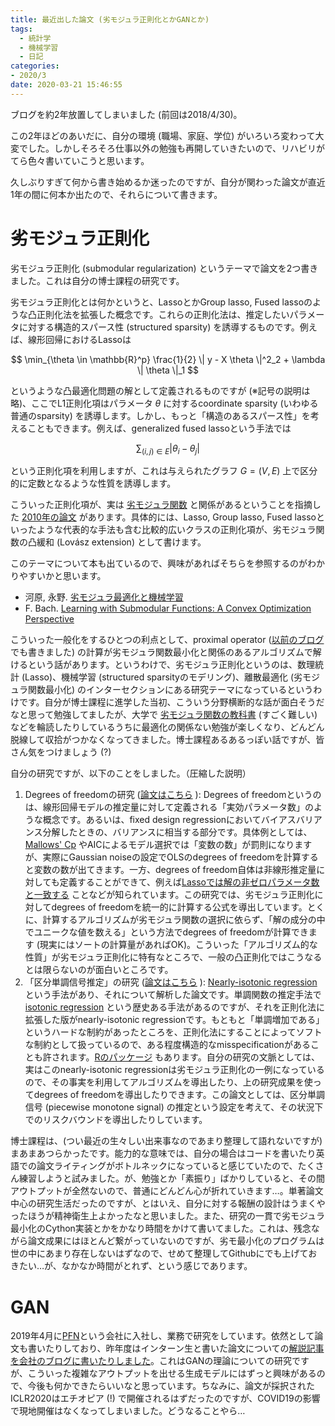 ```yaml
---
title: 最近出した論文 (劣モジュラ正則化とかGANとか)
tags:
  - 統計学
  - 機械学習
  - 日記
categories:
- 2020/3
date: 2020-03-21 15:46:55
---
```


ブログを約2年放置してしまいました (前回は2018/4/30)。

この2年ほどのあいだに、自分の環境 (職場、家庭、学位) がいろいろ変わって大変でした。しかしそろそろ仕事以外の勉強も再開していきたいので、リハビリがてら色々書いていこうと思います。

久しぶりすぎて何から書き始めるか迷ったのですが、自分が関わった論文が直近1年の間に何本か出たので、それらについて書きます。

# 劣モジュラ正則化

劣モジュラ正則化 (submodular regularization) というテーマで論文を2つ書きました。これは自分の博士課程の研究です。

劣モジュラ正則化とは何かというと、LassoとかGroup lasso, Fused lassoのような凸正則化法を拡張した概念です。これらの正則化法は、推定したいパラメータに対する構造的スパース性 (structured sparsity) を誘導するものです。例えば、線形回帰におけるLassoは

$$
  \min_{\theta \in \mathbb{R}^p} \frac{1}{2} \| y - X \theta \|^2_2 + \lambda \| \theta \|_1
$$

というような凸最適化問題の解として定義されるものですが (※記号の説明は略)、ここでL1正則化項はパラメータ $\theta$ に対するcoordinate sparsity (いわゆる普通のsparsity) を誘導します。しかし、もっと「構造のあるスパース性」を考えることもできます。例えば、generalized fused lassoという手法では

$$
  \sum_{(i, j) \in E} |\theta_i - \theta_j|
$$

という正則化項を利用しますが、これは与えられたグラフ $G = (V, E)$ 上で区分的に定数となるような性質を誘導します。

こういった正則化項が、実は [劣モジュラ関数](https://en.wikipedia.org/wiki/Submodular_set_function) と関係があるということを指摘した [2010年の論文](https://papers.nips.cc/paper/3933-structured-sparsity-inducing-norms-through-submodular-functions) があります。具体的には、Lasso, Group lasso, Fused lassoといったような代表的な手法も含む比較的広いクラスの正則化項が、劣モジュラ関数の凸緩和 (Lovász extension) として書けます。

このテーマについて本も出ているので、興味があればそちらを参照するのがわかりやすいかと思います。

- 河原, 永野. [劣モジュラ最適化と機械学習](https://www.kspub.co.jp/book/detail/1529090.html)
- F. Bach. [Learning with Submodular Functions: A Convex Optimization Perspective](https://www.nowpublishers.com/article/Details/MAL-039)

こういった一般化をするひとつの利点として、proximal operator ([以前のブログ](http://ktrmnm.github.io/blog/2018/04/30/201804-proximal/) でも書きました) の計算が劣モジュラ関数最小化と関係のあるアルゴリズムで解けるという話があります。というわけで、劣モジュラ正則化というのは、数理統計 (Lasso)、機械学習 (structured sparsityのモデリング)、離散最適化 (劣モジュラ関数最小化) のインターセクションにある研究テーマになっているというわけです。自分が博士課程に進学した当初、こういう分野横断的な話が面白そうだなと思って勉強してましたが、大学で [劣モジュラ関数の教科書](https://www.elsevier.com/books/submodular-functions-and-optimization/fujishige/978-0-444-52086-9) (すごく難しい) などを輪読したりしているうちに最適化の関係ない勉強が楽しくなり、どんどん脱線して収拾がつかなくなってきました。博士課程あるあるっぽい話ですが、皆さん気をつけましょう (?)

自分の研究ですが、以下のことをしました。（圧縮した説明）

1. Degrees of freedomの研究 ([論文はこちら](https://www.sciencedirect.com/science/article/pii/S0047259X18305906?via%3Dihub) ): Degrees of freedomというのは、線形回帰モデルの推定量に対して定義される「実効パラメータ数」のような概念です。あるいは、fixed design regressionにおいてバイアスバリアンス分解したときの、バリアンスに相当する部分です。具体例としては、[Mallows' Cp](https://en.wikipedia.org/wiki/Mallows%27s_Cp) やAICによるモデル選択では「変数の数」が罰則になりますが、実際にGaussian noiseの設定でOLSのdegrees of freedomを計算すると変数の数が出てきます。一方、degrees of freedom自体は非線形推定量に対しても定義することができて、例えば[Lassoでは解の非ゼロパラメータ数と一致する](https://projecteuclid.org/euclid.aos/1194461726) ことなどが知られています。この研究では、劣モジュラ正則化に対してdegrees of freedomを統一的に計算する公式を導出しています。とくに、計算するアルゴリズムが劣モジュラ関数の選択に依らず、「解の成分の中でユニークな値を数える」という方法でdegrees of freedomが計算できます (現実にはソートの計算量があればOK)。こういった「アルゴリズム的な性質」が劣モジュラ正則化に特有なところで、一般の凸正則化ではこうなるとは限らないのが面白いところです。
1. 「区分単調信号推定」の研究 ([論文はこちら](https://arxiv.org/abs/1905.01840) ): [Nearly-isotonic regression](https://www.stat.cmu.edu/~ryantibs/papers/neariso.pdf) という手法があり、それについて解析した論文です。単調関数の推定手法で [isotonic regression](https://en.wikipedia.org/wiki/Isotonic_regression) という歴史ある手法があるのですが、それを正則化法に拡張した版がnearly-isotonic regressionです。もともと「単調増加である」というハードな制約があったところを、正則化法にすることによってソフトな制約として扱っているので、ある程度構造的なmisspecificationがあることも許されます。[Rのパッケージ](https://cran.r-project.org/web/packages/neariso/index.html) もあります。自分の研究の文脈としては、実はこのnearly-isotonic regressionは劣モジュラ正則化の一例になっているので、その事実を利用してアルゴリズムを導出したり、上の研究成果を使ってdegrees of freedomを導出したりできます。この論文としては、区分単調信号 (piecewise monotone signal) の推定という設定を考えて、その状況下でのリスクバウンドを導出したりしています。

博士課程は、(つい最近の生々しい出来事なのであまり整理して語れないですが) まあまあつらかったです。能力的な意味では、自分の場合はコードを書いたり英語での論文ライティングがボトルネックになっていると感じていたので、たくさん練習しようと試みました。が、勉強とか「素振り」ばかりしていると、その間アウトプットが全然ないので、普通にどんどん心が折れていきます…。単著論文中心の研究生活だったのですが、とはいえ、自分に対する報酬の設計はうまくやったほうが精神衛生上よかったなと思いました。また、研究の一貫で劣モジュラ最小化のCython実装とかをかなり時間をかけて書いてました。これは、残念ながら論文成果にはほとんど繋がっていないのですが、劣モ最小化のプログラムは世の中にあまり存在しないはずなので、せめて整理してGithubにでも上げておきたい…が、なかなか時間がとれず、という感じであります。

# GAN

2019年4月に[PFN](https://preferred.jp/ja/)という会社に入社し、業務で研究をしています。依然として論文も書いたりしており、昨年度はインターン生と書いた論文についての[解説記事を会社のブログに書いたりしました](https://tech.preferred.jp/ja/blog/smoothness-and-stability-in-gans/)。これはGANの理論についての研究ですが、こういった複雑なアウトプットを出せる生成モデルにはずっと興味があるので、今後も何かできたらいいなと思っています。ちなみに、論文が採択されたICLR2020はエチオピア (!) で開催されるはずだったのですが、COVID19の影響で現地開催はなくなってしまいました。どうなることやら…